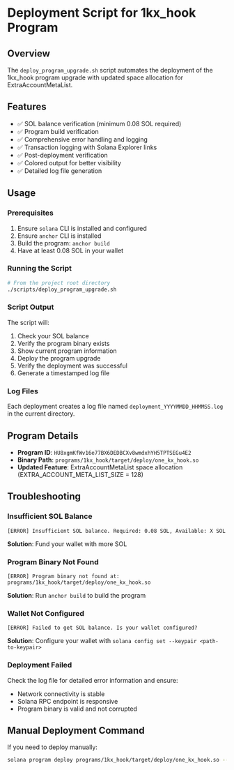 # Deployment Script for 1kx_hook Program

## Overview
The `deploy_program_upgrade.sh` script automates the deployment of the 1kx_hook program upgrade with updated space allocation for ExtraAccountMetaList.

## Features
- ✅ SOL balance verification (minimum 0.08 SOL required)
- ✅ Program build verification
- ✅ Comprehensive error handling and logging
- ✅ Transaction logging with Solana Explorer links
- ✅ Post-deployment verification
- ✅ Colored output for better visibility
- ✅ Detailed log file generation

## Usage

### Prerequisites
1. Ensure `solana` CLI is installed and configured
2. Ensure `anchor` CLI is installed
3. Build the program: `anchor build`
4. Have at least 0.08 SOL in your wallet

### Running the Script
```bash
# From the project root directory
./scripts/deploy_program_upgrade.sh
```

### Script Output
The script will:
1. Check your SOL balance
2. Verify the program binary exists
3. Show current program information
4. Deploy the program upgrade
5. Verify the deployment was successful
6. Generate a timestamped log file

### Log Files
Each deployment creates a log file named `deployment_YYYYMMDD_HHMMSS.log` in the current directory.

## Program Details
- **Program ID**: `HU8xgmKfWv16e77BX6DEDBCXv8wmdxhYH5TPTSEGu4E2`
- **Binary Path**: `programs/1kx_hook/target/deploy/one_kx_hook.so`
- **Updated Feature**: ExtraAccountMetaList space allocation (EXTRA_ACCOUNT_META_LIST_SIZE = 128)

## Troubleshooting

### Insufficient SOL Balance
```
[ERROR] Insufficient SOL balance. Required: 0.08 SOL, Available: X SOL
```
**Solution**: Fund your wallet with more SOL

### Program Binary Not Found
```
[ERROR] Program binary not found at: programs/1kx_hook/target/deploy/one_kx_hook.so
```
**Solution**: Run `anchor build` to build the program

### Wallet Not Configured
```
[ERROR] Failed to get SOL balance. Is your wallet configured?
```
**Solution**: Configure your wallet with `solana config set --keypair <path-to-keypair>`

### Deployment Failed
Check the log file for detailed error information and ensure:
- Network connectivity is stable
- Solana RPC endpoint is responsive
- Program binary is valid and not corrupted

## Manual Deployment Command
If you need to deploy manually:
```bash
solana program deploy programs/1kx_hook/target/deploy/one_kx_hook.so --program-id HU8xgmKfWv16e77BX6DEDBCXv8wmdxhYH5TPTSEGu4E2
```

